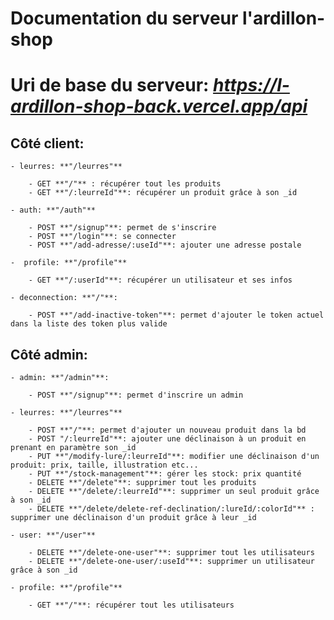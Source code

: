 # Documentation du serveur l'ardillon-shop

# Uri de base du serveur: *https://l-ardillon-shop-back.vercel.app/api*

## Côté client:

    - leurres: **"/leurres"**

    	- GET **"/"** : récupérer tout les produits
    	- GET **"/:leurreId"**: récupérer un produit grâce à son _id

    - auth: **"/auth"**

    	- POST **"/signup"**: permet de s'inscrire
    	- POST **"/login"**: se connecter
    	- POST **"/add-adresse/:useId"**: ajouter une adresse postale

    -  profile: **"/profile"**

    	- GET **"/:userId"**: récupérer un utilisateur et ses infos

    - deconnection: **"/"**:

    	- POST **"/add-inactive-token"**: permet d'ajouter le token actuel dans la liste des token plus valide

## Côté admin:

    - admin: **"/admin"**:

    	- POST **"/signup"**: permet d'inscrire un admin

    - leurres: **"/leurres"**

    	- POST **"/"**: permet d'ajouter un nouveau produit dans la bd
    	- POST "/:leurreId"**: ajouter une déclinaison à un produit en prenant en paramètre son _id
    	- PUT **"/modify-lure/:leurreId"**: modifier une déclinaison d'un produit: prix, taille, illustration etc...
    	- PUT **"/stock-management"**: gérer les stock: prix quantité
    	- DELETE **"/delete"**: supprimer tout les produits
    	- DELETE **"/delete/:leurreId"**: supprimer un seul produit grâce à son _id
    	- DELETE **"/delete/delete-ref-declination/:lureId/:colorId"** : supprimer une déclinaison d'un produit grâce à leur _id

    - user: **"/user"**

    	- DELETE **"/delete-one-user"**: supprimer tout les utilisateurs
    	- DELETE **"/delete-one-user/:useId"**: supprimer un utilisateur grâce à son _id

    - profile: **"/profile"**

    	- GET **"/"**: récupérer tout les utilisateurs
